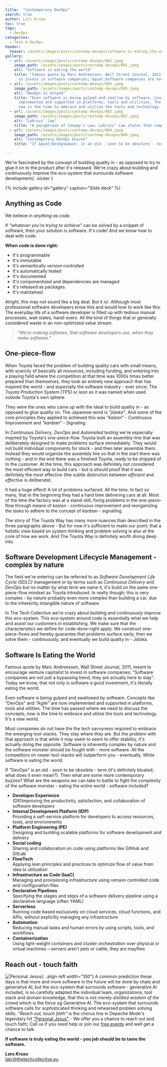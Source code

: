 ```yaml
---
title:  "Contemporary DevOps"
search: true
author: Lars Kruse
toc: true
tags:
  - DevOps
categories: 
  - Test & DevOps
header:
  teaser: /assets/images/posts/contemp-devops/software-is-eating-the-world.jpg
gallery:
  - url: /assets/images/posts/contemp-devops/001.jpeg
    image_path: /assets/images/posts/contemp-devops/001.jpeg
    alt: "Software is eating the world"
    title: "Famous quote by Marc Andreessen, Wall Street Journal, 2011, meant to encourage venture capitalist 
      to invest in software companies; &quot;Software companies are not just a bypassing trend, they are actually here to stay&quot;."
  - url: /assets/images/posts/contemp-devops/003.jpeg
    image_path: /assets/images/posts/contemp-devops/003.jpeg
    alt: "DevOps Is Gulped"
    title: "Even software is being gulped and swallow by software. Concepts like &quot;DevOps&quot; and &quot;Agile&quot; are now 
      implemented and supported in platforms, tools and utilities. The time has passed where we need to discuss the concepts, 
      now is the time to embrace and utilize the tools and technology. It's a new world."
  - url: /assets/images/posts/contemp-devops/002.jpeg
    image_path: /assets/images/posts/contemp-devops/002.jpeg
    alt: "Lakruzz' law"
    title: "A paraphrase of Conway's Law; Lakruzz' Law states that companies are reluctant to change and embrace tech - &quot;Show me your tool stack - and I can predict the year your company was founded&quot;. Most companies do not have the the tech savvyness required to embrace the emerging tool-stacks. They  stay where they are. But the problem with that approach is that while it may offer seem to offer stability, it's actually doing the opposite. Software is inherently complex by nature and the software monster should be fought with - more software. All the competitors on newer tool-stacks will bypass you, eventually. Software is eating the world."
  - url: /assets/images/posts/contemp-devops/004.jpeg
    image_path: /assets/images/posts/contemp-devops/004.jpeg
    alt: "Contemporary DevOps buzzes"
    title: "If &quot;DevOps&quot; is an old - soon to be obsolete - term (it's definitely bloated; what does it even mean?). Then what are some more contemporary buzzes? What are the weapons we can take to battle to fight the complexity of the software monster - eating the entire world - software included?"

---
```


We're fascinated by the concept of building quality in - as opposed to try to glue it on to the product after it's released. We're crazy about building and continuously improve the eco-system that surrounds software development{: .kicker }

{% include gallery id="gallery" caption="Slide deck" %}

<break clear="left"/>

## Anything as Code

We believe in _anything as code._  

If _"whatever you're trying to achieve"_ can be solved by a snippet of software, then your solution is software. It's code! And we know how to deal with code:

**When code is done right:**

- It's programmable
- It's immutable
- It's semantically version controlled
- It's automatically tested
- It's documented
- It's componentized and dependencies are managed
- It's released as packages
- It's maintained

Alright, this may not sound like a big deal. But it is!. Although most professional software developers know this and would love to work like this. The everyday life of a software developer is filled up with tedious manual processes, wait states, hand-overs. All the kind of things that er generally considered waste in an non-optimized value stream.

> _"We're making software, that software developers use, when they make software."_

## One-piece-flow

When Toyota faced the problem of building quality cars with small means, with scarcity of basically all resources, including funding, and entering into a playing field where the competition at that time was 1000s times better prepared than themselves, they took an entirely new approach that has inspired the world - and especially the software industry - ever since; The _Toyota Production System (TPS)_ or _lean_ as it was named when used outside Toyota's own sphere.

They were the ones who came up with the ideal to build quality in - as opposed to glue quality on. The Japanese word is _"jidoka"_.  And some of the core principles they applied to achieved this was _"kaizen"_ - Continuous Improvement and _"kanban"_ -  Signaling.

In _Continuous Delivery_, _DevOps_ and _Automated testing_ we're especially inspired by Toyota's one-piece-flow. Toyota built an assembly-line that was deliberately designed to make problems surface immediately. They would not build individual components for stock - and then later assemble them. Instead they would organize the assembly line so that in the start there was nothing - and in the end there was a finished Toyota, ready to be shipped of to the customer. At the time, this approach was definitely not considered the most efficient way to build cars - but is should proof that it was definitely the most effective (the subtle distinction between _efficient_ and  _effective_ is deliberate).

It had a huge effect! A lot of problems surfaced. All the time. In fact so many, that in the beginning they had a hard time delivering cars at all. Most of the time the factory was at a stand-still; fixing problems in the one-piece-flow through means of _kaizen_ - continuous improvement and reorganizing the tasks to adhere to the concept of _kanban_ - signalling.

The story of The Toyota Way has many more nuances than described in the three paragraphs above - But for now it's sufficient to make our point; that a holistic view based on system thinking and problem solving is also at the core of how we work. And The Toyota Way is definitely worth diving deep into.  

## Software Development Lifecycle Management - complex by nature

The field we're entering can be referred to as _Software Development Life Cycle (SDLC)_ management or by terms such as _Continuous Delivery_ and _DevOps_ but no matter by what term we name it, it's build on the same one-piece-flow mindset as Toyota introduced. In realty though; this is very complex - by nature probably even more complex than building a car, due to the inherently intangible nature of software.

In The Tech Collective we're crazy about building and continuously improve this eco-system. This eco-system around code is essentially what we help and assist our customers in establishing. We make sure that the characteristics we define for code-done-right apply. We construct one-piece-flows and hereby guarantee that problems surface early, then we solve them - continuously, and eventually we build quality in - Jidoka.

## Software Is Eating the World

Famous quote by Marc Andreessen, Wall Street Journal, 2011, meant to encourage venture capitalist to invest in software companies; &quot;Software companies are not just a bypassing trend, they are actually here to stay&quot;. Today we know, that not only is software a good investment, it's literally eating the world.

Even software is being gulped and swallowed by software. Concepts like &quot;DevOps&quot; and &quot;Agile&quot; are now implemented and supported in platforms, tools and utilities. The time has passed where we need to discuss the concepts, now is the time to embrace and utilize the tools and technology. It's a new world.

Most companies do not have the the tech savvyness required to embrace the emerging tool-stacks. They stay where they are. But the problem with that approach is that while it may seem to seem to offer stability, it's actually doing the opposite. Software is inherently complex by nature and the software monster should be fought with - more software. All the competitors on newer tool-stacks will outperform you - eventually. While software is eating the world.

If &quot;DevOps&quot; is an old - soon to be obsolete - term (it's definitely bloated; what does it even mean?). Then what are some more contemporary buzzes? What are the weapons we can take to battle to fight the complexity of the software monster - eating the entire world - software included?

- **Developer Experience**<br/>(DX)Improving the productivity, satisfaction, and collaboration of software developers
- **Internal Development Platform (IDP)**<br/>Providing a self-service platform for developers to access resources, tools, and environments
- **Platform Engineering (PE)**<br/>Designing and building scalable platforms for software development and delivery
- **Social coding**<br/>Sharing and collaboration on code using platforms like GitHub and GitLab
- **FlowTech**<br/>Applying lean principles and practices to optimize flow of value from idea to utilization
- **Infrastructure as Code (IaaC)**<br/>Managing and provisioning infrastructure using version controlled code and configuration files
- **Declarative Pipelines**<br/>Specifying the stages and steps of a software delivery pipeline using a declarative language (often YAML)
- **Serverless**<br/>Running code based exclusively on cloud services, cloud functions, and APIs, without explicitly managing any infrastructure
- **Automation**<br/>Reducing manual tasks and human errors by using scripts, tools, and workflows
- **Containerization**<br/>Using light-weight containers and cluster orchestration over physical or virtual machines – servers aren’t pets or cattle, they are mayflies

## Reach out - touch faith

![Personal Jesus](https://github.com/thetechcollective/.github/assets/155492/4386bf30-0638-4e23-9d70-3ba907e3bd7c){: .align-left width="100"}
A common prediction these days is that more and more software in the future will be done by chats and generative AI, but the eco-system that surrounds software - generative AI included, is so carefully adapted the individual team, organizations, tool stack and domain knowledge, that this is not merely _distilled wisdom of the crowd_  which is the force og Generative AI. The eco-system that surrounds software calls for sophisticated thinking and rehearsed problem solving skills.  _"Reach out, touch faith"_ is the chorus line in Depeche Mode's legendary hit ["Personal Jesus"](https://www.youtube.com/watch?v=u1xrNaTO1bI) - We offer you a chance to reach out and touch faith; Call us if you need help or join our [free events](/events/) and well get a chance to talk.

**If software is truly eating the world - you job should be to tame the software.**

**_Lars Kruse<br/>_**
[lakr@thetechcollective.eu](mailto:lakr@thetechcollective.eu)
